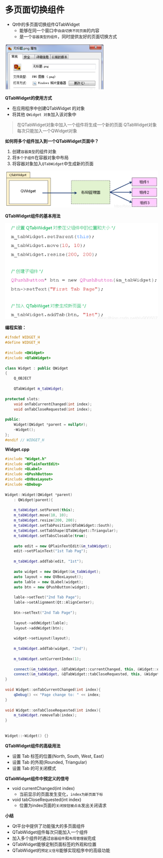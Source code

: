# 多页面切换组件

- Qt中的多页面切换组件QTabWidget
  - 能够在同一个窗口中`自由切换不同页面`的内容
  - 是一个`容器类型的组件`，同时提供友好的页面切换方式

<img src="22-Qt多页面切换.assets/image-20250326015111476.png" alt="image-20250326015111476" style="zoom: 80%;" /> 



**QTabWidget的使用方式**

- 在应用程序中创建QTabWidget 的对象
- 将其他 `QWidget 对象`加入该对象中

> 在QTabWidget对象中加入一个组件将生成一个新的页面
> QTabWidget对象每次只能加入一个QWidget对象





**如何将多个组件加入到一个QTabWidget页面中？**

1. 创建`容器类型`的组件对象
2. 将`多个子组件`在容器对象中布局
3. 将容器对象加入`QTabWidget`中生成新的页面

<img src="22-Qt多页面切换.assets/image-20250326015652655.png" alt="image-20250326015652655" style="zoom: 67%;" /> 



**QTabWidget组件的基本用法**

<img src="22-Qt多页面切换.assets/image-20250326015818088.png" alt="image-20250326015818088" style="zoom:67%;" /> 



**编程实验：**

```cpp
#ifndef WIDGET_H
#define WIDGET_H

#include <QWidget>
#include <QTabWidget>

class Widget : public QWidget
{
    Q_OBJECT

    QTabWidget m_tabWidget;

protected slots:
    void onTabCurrentChanged(int index);
    void onTabCloseRequested(int index);

public:
    Widget(QWidget *parent = nullptr);
    ~Widget();
};
#endif // WIDGET_H
```

**Widget.cpp**

```cpp
#include "Widget.h"
#include <QPlainTextEdit>
#include <QLabel>
#include <QPushButton>
#include <QVBoxLayout>
#include <QDebug>

Widget::Widget(QWidget *parent)
    : QWidget(parent){

    m_tabWidget.setParent(this);
    m_tabWidget.move(10, 10);
    m_tabWidget.resize(200, 200);
    m_tabWidget.setTabPosition(QTabWidget::South);
    m_tabWidget.setTabShape(QTabWidget::Triangular);
    m_tabWidget.setTabsClosable(true);

    auto edit = new QPlainTextEdit(&m_tabWidget);
    edit->setPlainText("1st Tab Pag");

    m_tabWidget.addTab(edit, "1st");

    auto widget = new QWidget(&m_tabWidget);
    auto layout = new QVBoxLayout();
    auto lable = new QLabel(widget);
    auto btn = new QPushButton(widget);

    lable->setText("2nd Tab Page");
    lable->setAlignment(Qt::AlignCenter);

    btn->setText("2nd Tab Page");

    layout->addWidget(lable);
    layout->addWidget(btn);

    widget->setLayout(layout);

    m_tabWidget.addTab(widget, "2nd");

    m_tabWidget.setCurrentIndex(1);

    connect(&m_tabWidget, &QTabWidget::currentChanged, this, &Widget::onTabCurrentChanged);
    connect(&m_tabWidget, &QTabWidget::tabCloseRequested, this, &Widget::onTabCloseRequested);
}

void Widget::onTabCurrentChanged(int index){
    qDebug() << "Page change to: " << index;
}

void Widget::onTabCloseRequested(int index){
    m_tabWidget.removeTab(index);
}


Widget::~Widget() {}
```



**QTabWidget组件的高级用法**

- 设置 Tab 标签的位置(North, South, West, East）
- 设置 Tab 的外观(Rounded, Triangular)
- 设置 Tab 的可关闭模式



**QTabWidget组件中预定义的信号**

- void currentChanged(int index)
  - 当前显示的页面发生变化，`index为新页面下标`
- void tabCloseRequested(int index)
  - 位置为index页面的`关闭按钮被点击`发出关闭请求



**小结**

- Qt平台中提供了功能强大的多页面组件
- QTabWidget组件每次只能加入一个组件
- 加入多个组件时通过`容器组件`和`布局管理器`完成
- QTabWidget能够定制页面标签的外观和位置
- QTabWidget的`预定义信号`能够实现程序中的高级功能